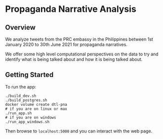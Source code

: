 # Propaganda Narrative Analysis

## Overview

We analyze tweets from the PRC embassy in the Philippines between 
1st January 2020 to 30th June 2021 for propaganda narratives.

We offer some high level computational perspectives on the data to try and 
identify what is being talked about and how it is being talked about.

## Getting Started

To run the app:

```
./build_dev.sh
./build_postgres.sh
docker volume create dtl-pna
# if you are on linux or max
./run_app.sh
# if you are on windows
./run_app_windows.sh
```

Then browse to `localhost:5000` and you can interact with the web page.
